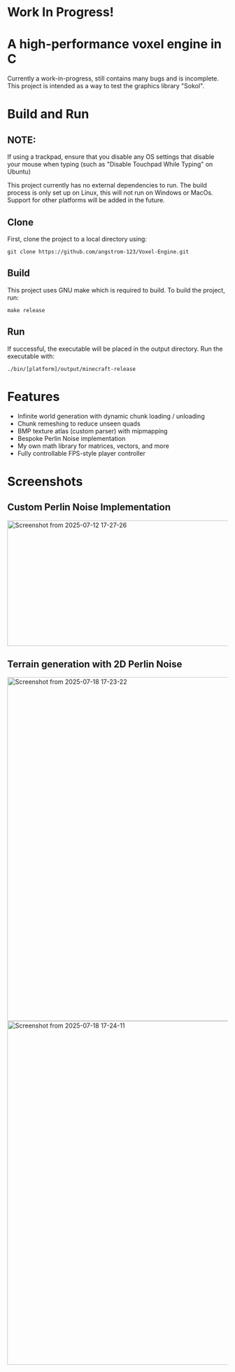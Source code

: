 # Work In Progress!

# A high-performance voxel engine in C
Currently a work-in-progress, still contains many bugs and is incomplete.
This project is intended as a way to test the graphics library "Sokol".

# Build and Run
## NOTE:
If using a trackpad, ensure that you disable any OS settings that disable your 
mouse when typing (such as "Disable Touchpad While Typing" on Ubuntu)

This project currently has no external dependencies to run. The build process 
is only set up on Linux, this will not run on Windows or MacOs. Support for 
other platforms will be added in the future.

## Clone
First, clone the project to a local directory using:
```
git clone https://github.com/angstrom-123/Voxel-Engine.git
```
## Build
This project uses GNU make which is required to build. 
To build the project, run:
```
make release
```
## Run
If successful, the executable will be placed in the output directory.
Run the executable with:
```
./bin/[platform]/output/minecraft-release
```
# Features
- Infinite world generation with dynamic chunk loading / unloading
- Chunk remeshing to reduce unseen quads
- BMP texture atlas (custom parser) with mipmapping
- Bespoke Perlin Noise implementation
- My own math library for matrices, vectors, and more
- Fully controllable FPS-style player controller
# Screenshots 
## Custom Perlin Noise Implementation
<img width="519" height="287" alt="Screenshot from 2025-07-12 17-27-26" src="https://github.com/user-attachments/assets/b403c4f3-09c6-4749-af82-459cc2a7a48b" />

## Terrain generation with 2D Perlin Noise
<img width="1308" height="786" alt="Screenshot from 2025-07-18 17-23-22" src="https://github.com/user-attachments/assets/6356ae1a-2520-4392-833a-28006a74217e" />
<img width="1308" height="786" alt="Screenshot from 2025-07-18 17-24-11" src="https://github.com/user-attachments/assets/90b03a79-1c1c-40a3-b900-f454ccd9df56" />
